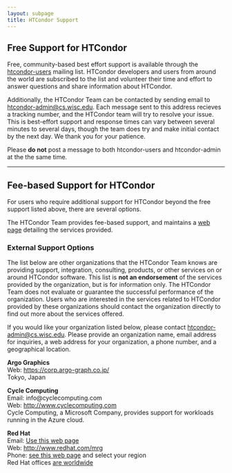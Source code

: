 ```yaml
---
layout: subpage
title: HTCondor Support
---
```


<h2>Free Support for HTCondor</h2>
<p>
Free, community-based best effort support is available through the
<a href="http://research.cs.wisc.edu/htcondor/mail-lists/">htcondor-users</A> 
mailing list. HTCondor developers and users from around the world are 
subscribed to the list and volunteer their time and effort to answer
questions and share information about HTCondor.
</p>
<p>
Additionally, the HTCondor Team can be contacted by sending email to
<a href="mailto:htcondor-admin@cs.wisc.edu">htcondor-admin@cs.wisc.edu</A>. Each
message sent to this address recieves a tracking number, and the HTCondor team
will try to resolve your issue. This is best-effort support and response times 
can vary between several minutes to several days, though the team does try and 
make initial contact by the next day. We thank you for your patience. 
</p>
<p>
Please <b>do not</b> post a message to both htcondor-users and htcondor-admin 
at the the same time.
</p>

<HR NOSHADE>


<h2 id="fee-based-support-for-htcondor" >Fee-based Support for HTCondor</h2>
<p>For users who require additional support for HTCondor beyond the free
support listed above, there are several options. 
</p>
<p>
The HTCondor Team provides fee-based support, and maintains a
<a href="http://research.cs.wisc.edu/htcondor/uw-support/">web page</A> detailing the services provided.
</p>
<h3 id="external-support">External Support Options</h3>
<p>
The list below are other organizations that the HTCondor Team knows
are providing support, integration, consulting, products, or other services on
or around HTCondor software. 
This list is <B>not an endorsement</B> of the
services provided by the organization, but is for information only. 
The  HTCondor Team does not evaluate or guarantee the successful performance of 
the organization.
Users who are interested in the services related to HTCondor provided by these
organizations should contact the organization directly to find out more 
about the services offered. 
</p>
<p>
If you would like your organization listed below, please contact
<a href="mailto:htcondor-admin@cs.wisc.edu">htcondor-admin@cs.wisc.edu</A>.
Please provide an organization name, email address for inquiries,
a web address for your organization, a phone number, and a geographical
location. 
</p>

<p> 
<B>Argo Graphics</B><BR>
Web: <A href="https://corp.argo-graph.co.jp/">https://corp.argo-graph.co.jp/</A><BR>
Tokyo, Japan<br>
</p>
<p>
<B>Cycle Computing</B><BR>
Email: info@cyclecomputing.com<br>
Web: <A href="http://www.cyclecomputing.com">http://www.cyclecomputing.com</A><BR>
Cycle Computing, a Microsoft Company, provides support for workloads running in the Azure cloud.<BR>
</p>
<p>
<B>Red Hat</B><BR>
Email: <a href="https://www.redhat.com/apps/webform.html?event_type=contact_sales">Use this web page</a><br>
Web: <A href="http://www.redhat.com/mrg">http://www.redhat.com/mrg</A><BR>
Phone: <a href="https://www.redhat.com/about/contact/ww/">see this web page</a> and select your region<BR>
Red Hat offices <a href="https://www.redhat.com/about/contact/ww/">are worldwide</a>
</p>